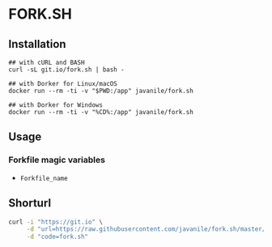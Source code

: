 # FORK.SH


## Installation

```
## with cURL and BASH
curl -sL git.io/fork.sh | bash -
```

```
## with Dorker for Linux/macOS
docker run --rm -ti -v "$PWD:/app" javanile/fork.sh
```

```
## with Dorker for Windows
docker run --rm -ti -v "%CD%:/app" javanile/fork.sh
```

## Usage

### Forkfile magic variables

-  `Forkfile_name`  


## Shorturl

```bash
curl -i "https://git.io" \
     -d "url=https://raw.githubusercontent.com/javanile/fork.sh/master/fork.sh" \
     -d "code=fork.sh"
```
